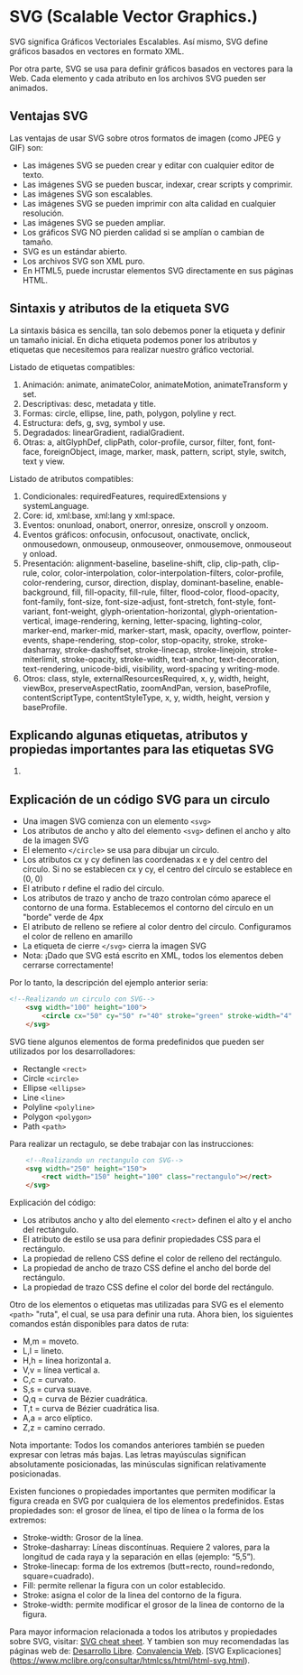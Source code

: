 # SVG (Scalable Vector Graphics.)

SVG significa Gráficos Vectoriales Escalables. Así mismo, SVG define gráficos basados ​​en vectores en formato XML.

Por otra parte, SVG se usa para definir gráficos basados ​​en vectores para la Web. Cada elemento y cada atributo en los archivos SVG pueden ser animados.

## Ventajas SVG

Las ventajas de usar SVG sobre otros formatos de imagen (como JPEG y GIF) son:

* Las imágenes SVG se pueden crear y editar con cualquier editor de texto.
* Las imágenes SVG se pueden buscar, indexar, crear scripts y comprimir.
* Las imágenes SVG son escalables.
* Las imágenes SVG se pueden imprimir con alta calidad en cualquier resolución.
* Las imágenes SVG se pueden ampliar.
* Los gráficos SVG NO pierden calidad si se amplían o cambian de tamaño.
* SVG es un estándar abierto.
* Los archivos SVG son XML puro.
* En HTML5, puede incrustar elementos SVG directamente en sus páginas HTML.

## Sintaxis y atributos de la etiqueta SVG
La sintaxis básica es sencilla, tan solo debemos poner la etiqueta y definir un tamaño inicial. En dicha etiqueta podemos poner los atributos y etiquetas que necesitemos para realizar nuestro gráfico vectorial.

Listado de etiquetas compatibles:

1. Animación: animate, animateColor, animateMotion, animateTransform y set.
2. Descriptivas: desc, metadata y title.
3. Formas: circle, ellipse, line, path, polygon, polyline y rect.
4. Estructura: defs, g, svg, symbol y use.
5. Degradados: linearGradient, radialGradient.
6. Otras: a, altGlyphDef, clipPath, color-profile, cursor, filter, font, font-face, foreignObject, image, marker, mask, pattern, script, style, switch, text y view.

Listado de atributos compatibles:

1. Condicionales: requiredFeatures, requiredExtensions y systemLanguage.
2. Core: id, xml:base, xml:lang y xml:space.
3. Eventos: onunload, onabort, onerror, onresize, onscroll y onzoom.
4. Eventos gráficos: onfocusin, onfocusout, onactivate, onclick, onmousedown, onmouseup, onmouseover, onmousemove, onmouseout y onload.
5. Presentación: alignment-baseline, baseline-shift, clip, clip-path, clip-rule, color, color-interpolation, color-interpolation-filters, color-profile, color-rendering, cursor, direction, display, dominant-baseline, enable-background, fill, fill-opacity, fill-rule, filter, flood-color, flood-opacity, font-family, font-size, font-size-adjust, font-stretch, font-style, font-variant, font-weight, glyph-orientation-horizontal, glyph-orientation-vertical, image-rendering, kerning, letter-spacing, lighting-color, marker-end, marker-mid, marker-start, mask, opacity, overflow, pointer-events, shape-rendering, stop-color, stop-opacity, stroke, stroke-dasharray, stroke-dashoffset, stroke-linecap, stroke-linejoin, stroke-miterlimit, stroke-opacity, stroke-width, text-anchor, text-decoration, text-rendering, unicode-bidi, visibility, word-spacing y writing-mode.
6. Otros: class, style, externalResourcesRequired, x, y, width, height, viewBox, preserveAspectRatio, zoomAndPan, version, baseProfile, contentScriptType, contentStyleType, x, y, width, height, version y baseProfile.

## Explicando algunas etiquetas, atributos y propiedas importantes para las etiquetas SVG

1. 


## Explicación de un código SVG para un circulo

* Una imagen SVG comienza con un elemento `<svg>`
* Los atributos de ancho y alto del elemento `<svg>` definen el ancho y alto de la imagen SVG
* El elemento `</circle>` se usa para dibujar un círculo.
* Los atributos cx y cy definen las coordenadas x e y del centro del círculo. Si no se establecen cx y cy, el centro del círculo se establece en (0, 0)
* El atributo r define el radio del círculo.
* Los atributos de trazo y ancho de trazo controlan cómo aparece el contorno de una forma. Establecemos el contorno del círculo en un "borde" verde de 4px
* El atributo de relleno se refiere al color dentro del círculo. Configuramos el color de relleno en amarillo
* La etiqueta de cierre `</svg>` cierra la imagen SVG
* Nota: ¡Dado que SVG está escrito en XML, todos los elementos deben cerrarse correctamente!

Por lo tanto, la descripción del ejemplo anterior seria:

```html
<!--Realizando un circulo con SVG-->
    <svg width="100" height="100">
        <circle cx="50" cy="50" r="40" stroke="green" stroke-width="4" fill="yellow"></circle>
    </svg>
```

SVG tiene algunos elementos de forma predefinidos que pueden ser utilizados por los desarrolladores:

* Rectangle `<rect>`
* Circle `<circle>`
* Ellipse `<ellipse>`
* Line `<line>`
* Polyline `<polyline>`
* Polygon `<polygon>`
* Path `<path>`

Para realizar un rectagulo, se debe trabajar con las instrucciones:

```html
    <!--Realizando un rectangulo con SVG-->
    <svg width="250" height="150">
        <rect width="150" height="100" class="rectangulo"></rect>
    </svg>
```

Explicación del código:

* Los atributos ancho y alto del elemento `<rect>` definen el alto y el ancho del rectángulo.
* El atributo de estilo se usa para definir propiedades CSS para el rectángulo.
* La propiedad de relleno CSS define el color de relleno del rectángulo.
* La propiedad de ancho de trazo CSS define el ancho del borde del rectángulo.
* La propiedad de trazo CSS define el color del borde del rectángulo.

Otro de los elementos o etiquetas mas utilizadas para SVG es el elemento `<path>` "ruta", el cual, se usa para definir una ruta. Ahora bien, los siguientes comandos están disponibles para datos de ruta:

* M,m = moveto.
* L,l = lineto.
* H,h = línea horizontal a.
* V,v = línea vertical a.
* C,c = curvato.
* S,s = curva suave.
* Q,q = curva de Bézier cuadrática.
* T,t = curva de Bézier cuadrática lisa.
* A,a = arco elíptico.
* Z,z = camino cerrado.

Nota importante: Todos los comandos anteriores también se pueden expresar con letras más bajas. Las letras mayúsculas significan absolutamente posicionadas, las minúsculas significan relativamente posicionadas.

Existen funciones o propiedades importantes que permiten modificar la figura creada en SVG por cualquiera de los elementos predefinidos. Estas propiedades son: el grosor de línea, el tipo de línea o la forma de los extremos:

* Stroke-width: Grosor de la línea.
* Stroke-dasharray: Líneas discontínuas. Requiere 2 valores, para la longitud de cada raya y la separación en ellas (ejemplo: “5,5”).
* Stroke-linecap: forma de los extremos (butt=recto, round=redondo, square=cuadrado).
* Fill: permite rellenar la figura con un color establecido.
* Stroke: asigna el color de la linea del contorno de la figura.
* Stroke-width: permite modificar el grosor de la linea de contorno de la figura.

Para mayor informacion relacionada a todos los atributos y propiedades sobre SVG, visitar: [SVG cheat sheet](https://learn-the-web.algonquindesign.ca/topics/svg-cheat-sheet/). Y tambien son muy recomendadas las páginas web de: [Desarrollo Libre](https://www.desarrollolibre.net/blog/html/dibujando-nuestro-propios-svg-en-html-parte-1#.Xj1aHCN-HIU). [Convalencia Web](https://covalenciawebs.com/crear-dibujos-vectoriales-directamente-en-la-web-svg-en-html/). [SVG Explicaciones] (https://www.mclibre.org/consultar/htmlcss/html/html-svg.html).


